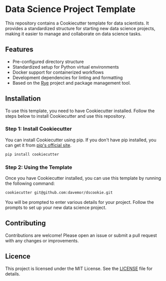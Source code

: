 # Data Science Project Template

This repository contains a Cookiecutter template for data scientists. It provides a standardized structure for starting new data science projects, making it easier to manage and collaborate on data science tasks.

## Features

- Pre-configured directory structure
- Standardized setup for Python virtual environments
- Docker support for containerized workflows
- Development dependencies for linting and formatting
- Based on the [Rye](https://rye.astral.sh/) project and package management tool.

## Installation

To use this template, you need to have Cookiecutter installed. Follow the steps below to install Cookiecutter and use this repository.

### Step 1: Install Cookiecutter

You can install Cookiecutter using pip. If you don't have pip installed, you can get it from [pip's official site](https://pip.pypa.io/en/stable/installation/).

```bash
pip install cookiecutter
```

### Step 2: Using the Template

Once you have Cookiecutter installed, you can use this template by running the following command:

```bash
cookiecutter git@github.com:davemor/dscookie.git
```

You will be prompted to enter various details for your project. Follow the prompts to set up your new data science project.

## Contributing

Contributions are welcome! Please open an issue or submit a pull request with any changes or improvements.

## Licence

This project is licensed under the MIT License. See the [LICENSE](./LICENSE) file for details.
